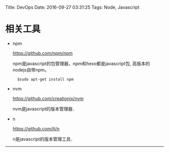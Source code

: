 Title: DevOps
Date: 2016-09-27 03:31:25
Tags: Node, Javascript



# 相关工具

* npm

    <https://github.com/npm/npm>

    npm是javascript的包管理器，npm和hexo都是javascript包, 高版本的nodejs自带npm。

        $sudo apt-get install npm

* nvm

    <https://github.com/creationix/nvm>

    nvm是javascript的版本管理器．

* n

    <https://github.com/tj/n>

    n是javascript的版本管理工具．

***
